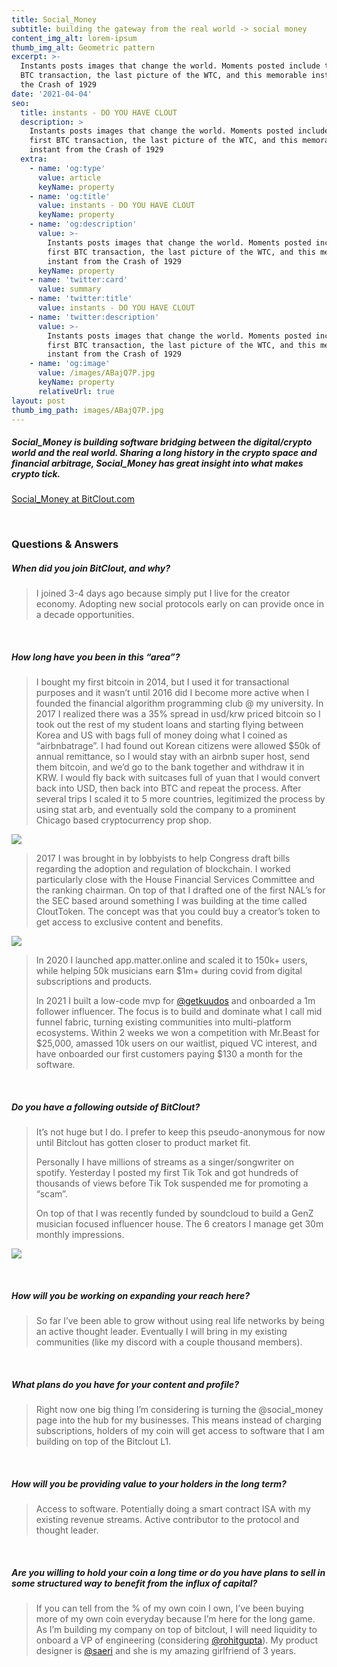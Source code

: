 ```yaml
---
title: Social_Money
subtitle: building the gateway from the real world -> social money
content_img_alt: lorem-ipsum
thumb_img_alt: Geometric pattern
excerpt: >-
  Instants posts images that change the world. Moments posted include the first
  BTC transaction, the last picture of the WTC, and this memorable instant from
  the Crash of 1929
date: '2021-04-04'
seo:
  title: instants - DO YOU HAVE CLOUT
  description: >
    Instants posts images that change the world. Moments posted include the
    first BTC transaction, the last picture of the WTC, and this memorable
    instant from the Crash of 1929
  extra:
    - name: 'og:type'
      value: article
      keyName: property
    - name: 'og:title'
      value: instants - DO YOU HAVE CLOUT
      keyName: property
    - name: 'og:description'
      value: >-
        Instants posts images that change the world. Moments posted include the
        first BTC transaction, the last picture of the WTC, and this memorable
        instant from the Crash of 1929
      keyName: property
    - name: 'twitter:card'
      value: summary
    - name: 'twitter:title'
      value: instants - DO YOU HAVE CLOUT
    - name: 'twitter:description'
      value: >-
        Instants posts images that change the world. Moments posted include the
        first BTC transaction, the last picture of the WTC, and this memorable
        instant from the Crash of 1929
    - name: 'og:image'
      value: /images/ABajQ7P.jpg
      keyName: property
      relativeUrl: true
layout: post
thumb_img_path: images/ABajQ7P.jpg
---
```

##### Social_Money is building software bridging between the digital/crypto world and the real world. Sharing a long history in the crypto space and financial arbitrage, Social_Money has great insight into what makes crypto tick.

[Social_Money at BitClout.com](https://bitclout.com/u/social_money)

<br>

### Questions & Answers

##### When did you join BitClout, and why?

> I joined 3-4 days ago because simply put I live for the creator economy. Adopting new social protocols early on can provide once in a decade opportunities.

<br>

##### How long have you been in this “area”?

> I bought my first bitcoin in 2014, but I used it for transactional purposes and it wasn’t until 2016 did I become more active when I founded the financial algorithm programming club @ my university. In 2017 I realized there was a 35% spread in usd/krw priced bitcoin so I took out the rest of my student loans and starting flying between Korea and US with bags full of money doing what I coined as “airbnbatrage”. I had found out Korean citizens were allowed $50k of annual remittance, so I would stay with an airbnb super host, send them bitcoin, and we’d go to the bank together and withdraw it in KRW. I would fly back with suitcases full of yuan that I would convert back into USD, then back into BTC and repeat the process. After several trips I scaled it to 5 more countries, legitimized the process by using stat arb, and eventually sold the company to a prominent Chicago based cryptocurrency prop shop.

![](/images/Screen_Shot\_2021-04-03\_at\_4.50.39\_PM.png)

> 2017 I was brought in by lobbyists to help Congress draft bills regarding the adoption and regulation of blockchain. I worked particularly close with the House Financial Services Committee and the ranking chairman. On top of that I drafted one of the first NAL’s for the SEC based around something I was building at the time called CloutToken. The concept was that you could buy a creator’s token to get access to exclusive content and benefits.

![](/images/fabulous-spider.png)

> In 2020 I launched app.matter.online and scaled it to 150k+ users, while helping 50k musicians earn $1m+ during covid from digital subscriptions and products.
>
> In 2021 I built a low-code mvp for [@getkuudos](https://twitter.com/getkuudos) and onboarded a 1m follower influencer. The focus is to build and dominate what I call mid funnel fabric, turning existing communities into multi-platform ecosystems. Within 2 weeks we won a competition with Mr.Beast for $25,000, amassed 10k users on our waitlist, piqued VC interest, and have onboarded our first customers paying $130 a month for the software.

<br>

##### **Do you have a following outside of BitClout?**

> It’s not huge but I do. I prefer to keep this pseudo-anonymous for now until Bitclout has gotten closer to product market fit.
>
> Personally I have millions of streams as a singer/songwriter on spotify. Yesterday I posted my first Tik Tok and got hundreds of thousands of views before Tik Tok suspended me for promoting a “scam”.
>
> On top of that I was recently funded by soundcloud to build a GenZ musician focused influencer house. The 6 creators I manage get 30m monthly impressions.

![](/images/Screen_Shot\_2021-04-03\_at\_5.01.37\_PM.png)

<br>

##### **How will you be working on expanding your reach here?**

> So far I’ve been able to grow without using real life networks by being an active thought leader. Eventually I will bring in my existing communities (like my discord with a couple thousand members).

<br>

##### **What plans do you have for your content and profile?**

> Right now one big thing I’m considering is turning the @social_money page into the hub for my businesses. This means instead of charging subscriptions, holders of my coin will get access to software that I am building on top of the Bitclout L1.

<br>

##### **How will you be providing value to your holders in the long term?**

> Access to software.
> Potentially doing a smart contract ISA with my existing revenue streams.
> Active contributor to the protocol and thought leader.

<br>

##### **Are you willing to hold your coin a long time or do you have plans to sell in some structured way to benefit from the influx of capital?**

> If you can tell from the % of my own coin I own, I’ve been buying more of my own coin everyday because I’m here for the long game. As I’m building my company on top of bitclout, I will need liquidity to onboard a VP of engineering  (considering [@rohitgupta](https://bitclout.com/u/rohitgupta)). My product designer is [@saeri](https://bitclout.com/u/saeri) and she is my amazing girlfriend of 3 years.
